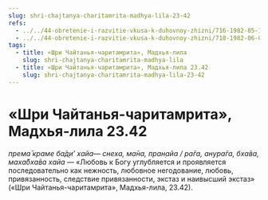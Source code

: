 ```yaml
---
slug: shri-chajtanya-charitamrita-madhya-lila-23-42
refs:
  - ../../44-obretenie-i-razvitie-vkusa-k-duhovnoy-zhizni/716-1982-05-10-b5-c1-etapy-razvitiya-predannosti-kachestva-vajshnava-dostigshego-urovnya-bhava-bhakti.md
  - ../../44-obretenie-i-razvitie-vkusa-k-duhovnoy-zhizni/718-1982-06-05-a3-podlinnyj-duhovnyj-vkus-vozmozhen-tolko-posle-stadii-nishthi.md
tags:
  - title: «Шри Чайтанья-чаритамрита», Мадхья-лила
    slug: shri-chajtanya-charitamrita-madhya-lila
  - title: «Шри Чайтанья-чаритамрита», Мадхья-лила 23.42
    slug: shri-chajtanya-charitamrita-madhya-lila-23-42
---
```


# «Шри Чайтанья-чаритамрита», Мадхья-лила 23.42

*према̄ краме ба̄д̣и’ хайа— снеха, ма̄на, пран̣айа / ра̄га, анура̄га, бха̄ва, маха̄бха̄ва хайа* — «Любовь к Богу углубляется и проявляется последовательно как нежность, любовное негодование, любовь, привязанность, следствие привязанности, экстаз и наивысший экстаз» («Шри Чайтанья-чаритамрита», Мадхья-лила, 23.42).
